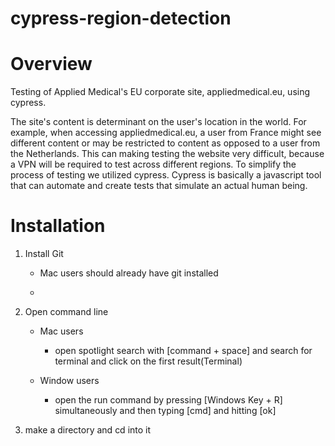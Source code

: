 # cypress-region-detection

# Overview

Testing of Applied Medical's EU corporate site, appliedmedical.eu, using cypress. 

The site's content is determinant on the user's location in the world. For example, when accessing appliedmedical.eu, a user from France might see different content or
may be restricted to content as opposed to a user from the Netherlands. This can making testing the website very difficult, because a VPN will be required to test across
different regions. To simplify the process of testing we utilized cypress. Cypress is basically a javascript tool that can automate and create tests that simulate an 
actual human being.

# Installation

1. Install Git

   - Mac users should already have git installed

   - 

2. Open command line 
   
   - Mac users 
        - open spotlight search with [command + space] and search for terminal and click on the first result(Terminal)
   
   - Window users 
        - open the run command by pressing [Windows Key + R] simultaneously and then typing [cmd] and hitting [ok]

3. make a directory and cd into it 



